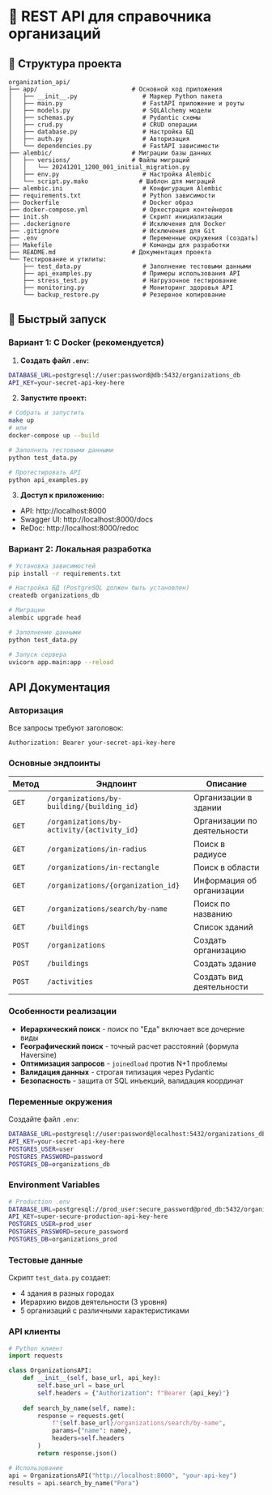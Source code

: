 # 🏢 REST API для справочника организаций

## 📁 Структура проекта

```
organization_api/
├── app/                          # Основной код приложения
│   ├── __init__.py                  # Маркер Python пакета
│   ├── main.py                      # FastAPI приложение и роуты
│   ├── models.py                    # SQLAlchemy модели
│   ├── schemas.py                   # Pydantic схемы
│   ├── crud.py                      # CRUD операции
│   ├── database.py                  # Настройка БД
│   ├── auth.py                      # Авторизация
│   └── dependencies.py              # FastAPI зависимости
├── alembic/                      # Миграции базы данных
│   ├── versions/                 # Файлы миграций
│   │   └── 20241201_1200_001_initial_migration.py
│   ├── env.py                       # Настройка Alembic
│   └── script.py.mako              # Шаблон для миграций
├── alembic.ini                      # Конфигурация Alembic
├── requirements.txt                 # Python зависимости  
├── Dockerfile                       # Docker образ
├── docker-compose.yml               # Оркестрация контейнеров
├── init.sh                          # Скрипт инициализации
├── .dockerignore                    # Исключения для Docker
├── .gitignore                       # Исключения для Git
├── .env                             # Переменные окружения (создать)
├── Makefile                         # Команды для разработки
├── README.md                     # Документация проекта
└── Тестирование и утилиты:
    ├── test_data.py                 # Заполнение тестовыми данными
    ├── api_examples.py              # Примеры использования API
    ├── stress_test.py               # Нагрузочное тестирование
    ├── monitoring.py                # Мониторинг здоровья API
    └── backup_restore.py            # Резервное копирование
```

## 🚀 Быстрый запуск

### Вариант 1: С Docker (рекомендуется)

1. **Создать файл `.env`:**
```bash
DATABASE_URL=postgresql://user:password@db:5432/organizations_db
API_KEY=your-secret-api-key-here
```

2. **Запустите проект:**
```bash
# Собрать и запустить
make up
# или
docker-compose up --build

# Заполнить тестовыми данными
python test_data.py

# Протестировать API
python api_examples.py
```

3. **Доступ к приложению:**
- API: http://localhost:8000
- Swagger UI: http://localhost:8000/docs
- ReDoc: http://localhost:8000/redoc

### Вариант 2: Локальная разработка

```bash
# Установка зависимостей
pip install -r requirements.txt

# Настройка БД (PostgreSQL должен быть установлен)
createdb organizations_db

# Миграции
alembic upgrade head

# Заполнение данными
python test_data.py

# Запуск сервера
uvicorn app.main:app --reload
```

## API Документация

### Авторизация
Все запросы требуют заголовок:
```
Authorization: Bearer your-secret-api-key-here
```

### Основные эндпоинты

| Метод | Эндпоинт | Описание |
|-------|----------|----------|
| `GET` | `/organizations/by-building/{building_id}` | Организации в здании |
| `GET` | `/organizations/by-activity/{activity_id}` | Организации по деятельности |
| `GET` | `/organizations/in-radius` | Поиск в радиусе |
| `GET` | `/organizations/in-rectangle` | Поиск в области |
| `GET` | `/organizations/{organization_id}` | Информация об организации |
| `GET` | `/organizations/search/by-name` | Поиск по названию |
| `GET` | `/buildings` | Список зданий |
| `POST` | `/organizations` | Создать организацию |
| `POST` | `/buildings` | Создать здание |
| `POST` | `/activities` | Создать вид деятельности |


### Особенности реализации

- **Иерархический поиск** - поиск по "Еда" включает все дочерние виды
- **Географический поиск** - точный расчет расстояний (формула Haversine)
- **Оптимизация запросов** - `joinedload` против N+1 проблемы
- **Валидация данных** - строгая типизация через Pydantic
- **Безопасность** - защита от SQL инъекций, валидация координат


### Переменные окружения
Создайте файл `.env`:
```bash
DATABASE_URL=postgresql://user:password@localhost:5432/organizations_db
API_KEY=your-secret-api-key-here
POSTGRES_USER=user
POSTGRES_PASSWORD=password
POSTGRES_DB=organizations_db
```

### Environment Variables
```bash
# Production .env
DATABASE_URL=postgresql://prod_user:secure_password@prod_db:5432/organizations_prod
API_KEY=super-secure-production-api-key-here
POSTGRES_USER=prod_user
POSTGRES_PASSWORD=secure_password
POSTGRES_DB=organizations_prod
```

### Тестовые данные
Скрипт `test_data.py` создает:
- 4 здания в разных городах
- Иерархию видов деятельности (3 уровня)
- 5 организаций с различными характеристиками

### API клиенты
```python
# Python клиент
import requests

class OrganizationsAPI:
    def __init__(self, base_url, api_key):
        self.base_url = base_url
        self.headers = {"Authorization": f"Bearer {api_key}"}
    
    def search_by_name(self, name):
        response = requests.get(
            f"{self.base_url}/organizations/search/by-name",
            params={"name": name},
            headers=self.headers
        )
        return response.json()

# Использование
api = OrganizationsAPI("http://localhost:8000", "your-api-key")
results = api.search_by_name("Рога")
```

